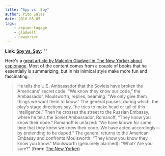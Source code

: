 ```yaml
---
title: "Spy vs. Spy"
author: Pito Salas
date: 2010-05-05
tags:
    - espion-tagage
    - gladwell
    - newyorker
---
```


**Link: [Spy vs. Spy](None):** ""

Here's a [great article by Malcolm Gladwell in The New Yorker about
espionage](<http://www.newyorker.com/arts/critics/atlarge/2010/05/10/100510crat_atlarge_gladwell>).
Most of the content comes from a couple of books that he essentially is
summarizing, but in his inimical style make more fun and fascinating:

> He tells the U.S. Ambassador that the Soviets have broken the Americans’
> secret code. “We know they know our code,” the Ambassador, Moulsworth,
> replies, beaming. “We only give them things we want them to know.” The
> general pauses, during which, the play’s stage directions say, “he tries to
> make head or tail of this intelligence.” Then he crosses the street to the
> Russian Embassy, where he tells the Soviet Ambassador, Romanoff, “They know
> you know their code.” Romanoff is unfazed: “We have known for some time that
> they knew we knew their code. We have acted accordingly—by pretending to be
> duped.” The general returns to the American Embassy and confronts
> Moulsworth: “They know you know they know you know.” Moulsworth (genuinely
> alarmed): “What? Are you sure?” (**from:** [The New
> Yorker)](<http://www.newyorker.com/arts/critics/atlarge/2010/05/10/100510crat_atlarge_gladwell?currentPage=all#ixzz0n3eIfwtm>)  
>


